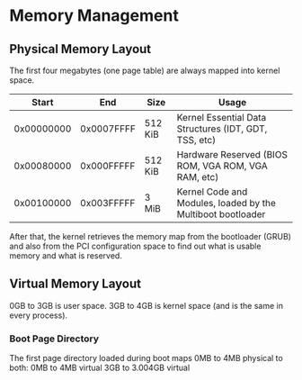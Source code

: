 # Memory Management

## Physical Memory Layout

The first four megabytes (one page table) are always mapped into kernel space. 

| Start      | End        | Size    | Usage                                       |
| ---------- | ---------- | ------- | -----
| 0x00000000 | 0x0007FFFF | 512 KiB | Kernel Essential Data Structures (IDT, GDT, TSS, etc)
| 0x00080000 | 0x000FFFFF | 512 KiB | Hardware Reserved (BIOS ROM, VGA ROM, VGA RAM, etc)
| 0x00100000 | 0x003FFFFF | 3 MiB   | Kernel Code and Modules, loaded by the Multiboot bootloader

After that, the kernel retrieves the memory map from the bootloader (GRUB) and also from the PCI configuration space to find out what is usable memory and what is reserved.

## Virtual Memory Layout

0GB to 3GB is user space.
3GB to 4GB is kernel space (and is the same in every process).

### Boot Page Directory

The first page directory loaded during boot maps 0MB to 4MB physical to both:
	0MB to 4MB virtual
	3GB to 3.004GB virtual
